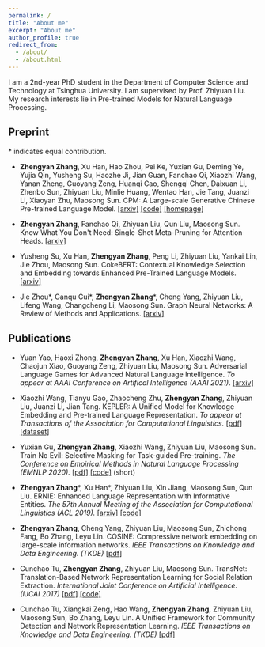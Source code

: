 ```yaml
---
permalink: /
title: "About me"
excerpt: "About me"
author_profile: true
redirect_from: 
  - /about/
  - /about.html
---
```


I am a 2nd-year PhD student in the Department of Computer Science and Technology at Tsinghua University. I am supervised by Prof. Zhiyuan Liu. My research interests lie in Pre-trained Models for Natural Language Processing.

## Preprint

\* indicates equal contribution.

* <strong>Zhengyan Zhang</strong>, Xu Han, Hao Zhou, Pei Ke, Yuxian Gu, Deming Ye, Yujia Qin, Yusheng Su, Haozhe Ji, Jian Guan, Fanchao Qi, Xiaozhi Wang, Yanan Zheng, Guoyang Zeng, Huanqi Cao, Shengqi Chen, Daixuan Li, Zhenbo Sun, Zhiyuan Liu, Minlie Huang, Wentao Han, Jie Tang, Juanzi Li, Xiaoyan Zhu, Maosong Sun. CPM: A Large-scale Generative Chinese Pre-trained Language Model. [[arxiv]](https://arxiv.org/abs/2012.00413) [[code]](https://github.com/TsinghuaAI/CPM-Generate) [[homepage]](https://cpm.baai.ac.cn/)

* <strong>Zhengyan Zhang</strong>, Fanchao Qi, Zhiyuan Liu, Qun Liu, Maosong Sun. Know What You Don't Need: Single-Shot Meta-Pruning for Attention Heads. [[arxiv]](https://arxiv.org/abs/2011.03770)

* Yusheng Su, Xu Han, <strong>Zhengyan Zhang</strong>, Peng Li, Zhiyuan Liu, Yankai Lin, Jie Zhou, Maosong Sun. CokeBERT: Contextual Knowledge Selection and Embedding towards Enhanced Pre-Trained Language Models. [[arxiv]](https://arxiv.org/abs/2009.13964)

* Jie Zhou\*, Ganqu Cui\*, <strong>Zhengyan Zhang</strong>\*, Cheng Yang, Zhiyuan Liu, Lifeng Wang, Changcheng Li, Maosong Sun. Graph Neural Networks: A Review of Methods and Applications. [[arxiv]](https://arxiv.org/abs/1812.08434)


## Publications

* Yuan Yao, Haoxi Zhong, <strong>Zhengyan Zhang</strong>, Xu Han, Xiaozhi Wang, Chaojun Xiao, Guoyang Zeng, Zhiyuan Liu, Maosong Sun. Adversarial Language Games for Advanced Natural Language Intelligence. <i>To appear at AAAI Conference on Artifical Intelligence (AAAI 2021)</i>. [[arxiv]](https://arxiv.org/abs/1911.01622)

* Xiaozhi Wang, Tianyu Gao, Zhaocheng Zhu, <strong>Zhengyan Zhang</strong>, Zhiyuan Liu, Juanzi Li, Jian Tang. KEPLER: A Unified Model for Knowledge Embedding and Pre-trained Language Representation. <i>To appear at Transactions of the Association for Computational Linguistics.</i> [[pdf]](https://bakser.github.io/files/TACL-KEPLER/KEPLER.pdf) [[dataset]](https://deepgraphlearning.github.io/project/wikidata5m)

* Yuxian Gu, <strong>Zhengyan Zhang</strong>, Xiaozhi Wang, Zhiyuan Liu, Maosong Sun. Train No Evil: Selective Masking for Task-guided Pre-training. <i>The Conference on Empirical Methods in Natural Language Processing (EMNLP 2020).</i> [[pdf]](https://www.aclweb.org/anthology/2020.emnlp-main.566.pdf) [[code]](https://github.com/thunlp/SelectiveMasking) (short)

* <strong>Zhengyan Zhang</strong>\*, Xu Han\*, Zhiyuan Liu, Xin Jiang, Maosong Sun, Qun Liu. ERNIE: Enhanced Language Representation with Informative Entities. <i>The 57th Annual Meeting of the Association for Computational Linguistics (ACL 2019).</i> [[arxiv]](https://arxiv.org/abs/1905.07129) [[code]](https://github.com/thunlp/ERNIE)

* <strong>Zhengyan Zhang</strong>, Cheng Yang, Zhiyuan Liu, Maosong Sun, Zhichong Fang, Bo Zhang, Leyu Lin. COSINE: Compressive network embedding on large-scale information networks. <i>IEEE Transactions on Knowledge and Data Engineering. (TKDE)</i> [[pdf]](https://ieeexplore.ieee.org/abstract/document/9222322/)

* Cunchao Tu, <strong>Zhengyan Zhang</strong>, Zhiyuan Liu, Maosong Sun. TransNet: Translation-Based Network Representation Learning for Social Relation Extraction. <i>International Joint Conference on Artificial Intelligence. (IJCAI 2017)</i> [[pdf]](http://nlp.csai.tsinghua.edu.cn/~lzy/publications/ijcai2017_transnet.pdf) [[code]](https://github.com/thunlp/TransNet)

* Cunchao Tu, Xiangkai Zeng, Hao Wang, <strong>Zhengyan Zhang</strong>, Zhiyuan Liu, Maosong Sun, Bo Zhang, Leyu Lin. A Unified Framework for Community Detection and Network Representation Learning. <i>IEEE Transactions on Knowledge and Data Engineering. (TKDE)</i> [[pdf]](https://arxiv.org/pdf/1611.06645.pdf)
